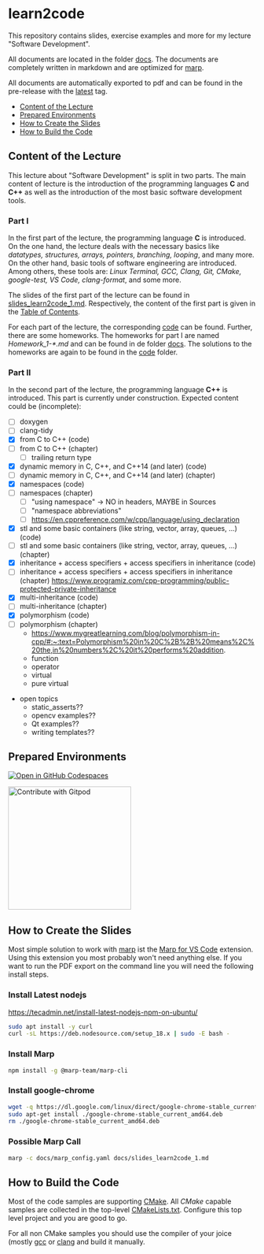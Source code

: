 # learn2code

This repository contains slides, exercise examples and more for my lecture "Software Development".

All documents are located in the folder [docs](docs). The documents are completely written in markdown and are optimized for [marp](https://marp.app/).

All documents are automatically exported to pdf and can be found in the pre-release with the [latest](https://github.com/BenniWi/learn2code/releases/tag/latest) tag.

- [Content of the Lecture](#content-of-the-lecture)
- [Prepared Environments](#prepared-environments)
- [How to Create the Slides](#how-to-create-the-slides)
- [How to Build the Code](#how-to-build-the-code)

## Content of the Lecture

This lecture about "Software Development" is split in two parts. The main content of lecture is the introduction of the programming languages **C** and **C++** as well as the introduction of the most basic software development tools.

### Part I

In the first part of the lecture, the programming language **C** is introduced.
On the one hand, the lecture deals with the necessary basics like *datatypes, structures, arrays, pointers, branching, looping*, and many more. On the other hand, basic tools of software engineering are introduced. Among others, these tools are: *Linux Terminal, GCC, Clang, Git, CMake, google-test, VS Code, clang-format*, and some more.

The slides of the first part of the lecture can be found in [slides_learn2code_1.md](docs/slides_learn2code_1.md). Respectively, the content of the first part is given in the [Table of Contents](docs/slides_learn2code_1.md#table-of-contents).

For each part of the lecture, the corresponding [code](code) can be found.
Further, there are some homeworks. The homeworks for part I are named *Homework_1-\*.md* and can be found in de folder [docs](docs). The solutions to the homeworks are again to be found in the [code](code) folder.

### Part II

In the second part of the lecture, the programming language **C++** is introduced.
This part is currently under construction. Expected content could be (incomplete):

- [ ] doxygen
- [ ] clang-tidy
- [x] from C to C++ (code)
- [ ] from C to C++ (chapter)
  - [ ] trailing return type
- [x] dynamic memory in C, C++, and C++14 (and later) (code)
- [ ] dynamic memory in C, C++, and C++14 (and later) (chapter)
- [x] namespaces (code)
- [ ] namespaces (chapter)
  - [ ] "using namespace" -> NO in headers, MAYBE in Sources
  - [ ] "namespace abbreviations"
  - [ ] https://en.cppreference.com/w/cpp/language/using_declaration
- [x] stl and some basic containers (like string, vector, array, queues, ...) (code)
- [ ] stl and some basic containers (like string, vector, array, queues, ...) (chapter)
- [x] inheritance + access specifiers + access specifiers in inheritance (code)
- [ ] inheritance + access specifiers + access specifiers in inheritance (chapter) https://www.programiz.com/cpp-programming/public-protected-private-inheritance
- [x] multi-inheritance (code)
- [ ] multi-inheritance (chapter)
- [x] polymorphism (code)
- [ ] polymorphism (chapter)
  - https://www.mygreatlearning.com/blog/polymorphism-in-cpp/#:~:text=Polymorphism%20in%20C%2B%2B%20means%2C%20the,in%20numbers%2C%20it%20performs%20addition.
  - function
  - operator
  - virtual
  - pure virtual
- open topics
  - static_asserts??
  - opencv examples??
  - Qt examples??
  - writing templates??

## Prepared Environments

[![Open in GitHub Codespaces](https://github.com/codespaces/badge.svg)](https://github.com/codespaces/new?hide_repo_select=true&ref=main&repo=545666306&machine=basicLinux32gb&location=WestEurope)

<a href="https://gitpod.io/#git@github.com:BenniWi/learn2code.git">
  <img
    src="https://img.shields.io/badge/Contribute%20with-Gitpod-908a85?logo=gitpod"
    alt="Contribute with Gitpod"
    width="250"
  />
</a>

## How to Create the Slides

Most simple solution to work with [marp](https://marp.app/) ist the [Marp for VS Code](https://marketplace.visualstudio.com/items?itemName=marp-team.marp-vscode) extension. Using this extension you most probably won't need anything else.
If you want to run the PDF export on the command line you will need the following install steps.

### Install Latest nodejs

https://tecadmin.net/install-latest-nodejs-npm-on-ubuntu/

```sh
sudo apt install -y curl 
curl -sL https://deb.nodesource.com/setup_18.x | sudo -E bash - 
```

### Install Marp

```sh
npm install -g @marp-team/marp-cli
```

### Install google-chrome

```sh
wget -q https://dl.google.com/linux/direct/google-chrome-stable_current_amd64.deb
sudo apt-get install ./google-chrome-stable_current_amd64.deb
rm ./google-chrome-stable_current_amd64.deb
```

### Possible Marp Call

```sh
marp -c docs/marp_config.yaml docs/slides_learn2code_1.md
```

## How to Build the Code

Most of the code samples are supporting [CMake](https://cmake.org/).
All *CMake* capable samples are collected in the top-level [CMakeLists.txt](CMakeLists.txt).
Configure this top level project and you are good to go.

For all non CMake samples you should use the compiler of your joice (mostly [gcc](https://gcc.gnu.org/) or [clang](https://clang.llvm.org/) and build it manually.
